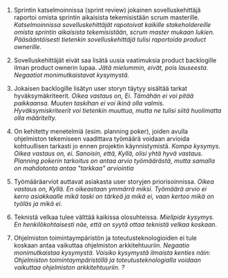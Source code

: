 
1. Sprintin katselmoinnissa (sprint review) jokainen sovelluskehittäjä raportoi omista sprintin aikaisista tekemisistään scrum masterille. _Katselmoinnissa sovelluskehittäjät rapotoivat kaikille stakeholdereille omista sprintin aikaisista tekemisistään, scrum master mukaan lukien. Pääsääntöisesti tietenkin sovelluskehittäjä tulisi raportoida product ownerille._

2. Sovelluskehittäjät eivät saa lisätä uusia vaatimuksia product backlogille ilman product ownerin lupaa. _Jätä mielummin, eivät, pois lauseesta. Negaatiot monimutkaistavat kysymystä._

3. Jokaisen backlogille lisätyn user storyn täytyy sisältää tarkat hyväksymäkriteerit. _Oikea vastaus on, Ei. Tämähän ei voi pitää paikkaansa. Muuten taskihan ei voi ikinä olla valmis. Hyväksymiskriteerit voi tietenkin muuttua, mutta ne tulisi siitä huolimatta olla määritelty._

4. On kehitetty menetelmiä (esim. planning poker), joiden avulla ohjelmiston tekemiseen vaadittava työmäärä voidaan arvioida kohtuullisen tarkasti jo ennen projektin käynnistymistä. _Kompa kysymys. Oikea vastaus on, ei. Sanoisin, että, Kyllä, olisi yhtä hyvä vastaus. Planning pokerin tarkoitus on antaa arvio työmäärästä, mutta samalla on mahdotonta antaa "tarkkaa" arviointia_

5. Työmääräarviot auttavat asiakasta user storyjen priorisoinnissa. _Oikea vastaus on, Kyllä. En oikeastaan ymmärrä miksi. Työmäärä arvio ei kerro asiakkaalle mikä taski on tärkeä ja mikä ei, vaan kertoo mikä on työläs ja mikä ei._

6. Teknistä velkaa tulee välttää kaikissa olosuhteissa. _Mielipide kysymys. En henkilökohtaisesti näe, että on syytä ottaa teknistä velkaa koskaan._

7. Ohjelmiston toimintaympäristön ja toteutusteknologioiden ei tule koskaan antaa vaikuttaa ohjelmiston arkkitehtuuriin. _Negaatio monimutkaistaa kysymystä. Voisiko kysymystä ilmaista kenties näin: Ohjelmiston toimintaympäristöllä ja toteutusteknologialla voidaan vaikuttaa ohjelmiston arkkitehtuuriin. ?_

